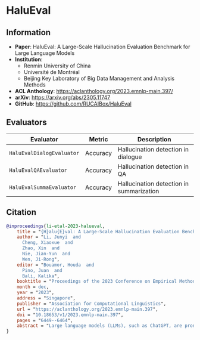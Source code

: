 # HaluEval

## Information

- **Paper**: HaluEval: A Large-Scale Hallucination Evaluation Benchmark for Large Language Models
- **Institution**:
  - Renmin University of China
  - Université de Montréal
  - Beijing Key Laboratory of Big Data Management and Analysis Methods
- **ACL Anthology**: https://aclanthology.org/2023.emnlp-main.397/
- **arXiv**: https://arxiv.org/abs/2305.11747
- **GitHub**: https://github.com/RUCAIBox/HaluEval

## Evaluators

| Evaluator                 | Metric   | Description                              |
| ------------------------- | -------- | ---------------------------------------- |
| `HaluEvalDialogEvaluator` | Accuracy | Hallucination detection in dialogue      |
| `HaluEvalQAEvaluator`     | Accuracy | Hallucination detection in QA            |
| `HaluEvalSummaEvaluator`  | Accuracy | Hallucination detection in summarization |

## Citation

```bibtex
@inproceedings{li-etal-2023-halueval,
    title = "{H}alu{E}val: A Large-Scale Hallucination Evaluation Benchmark for Large Language Models",
    author = "Li, Junyi  and
      Cheng, Xiaoxue  and
      Zhao, Xin  and
      Nie, Jian-Yun  and
      Wen, Ji-Rong",
    editor = "Bouamor, Houda  and
      Pino, Juan  and
      Bali, Kalika",
    booktitle = "Proceedings of the 2023 Conference on Empirical Methods in Natural Language Processing",
    month = dec,
    year = "2023",
    address = "Singapore",
    publisher = "Association for Computational Linguistics",
    url = "https://aclanthology.org/2023.emnlp-main.397",
    doi = "10.18653/v1/2023.emnlp-main.397",
    pages = "6449--6464",
    abstract = "Large language models (LLMs), such as ChatGPT, are prone to generate hallucinations, i.e., content that conflicts with the source or cannot be verified by the factual knowledge. To understand what types of content and to which extent LLMs are apt to hallucinate, we introduce the Hallucination Evaluation for Large Language Models (HaluEval) benchmark, a large collection of generated and human-annotated hallucinated samples for evaluating the performance of LLMs in recognizing hallucination. To generate these samples, we propose a ChatGPT-based two-step framework, i.e., sampling-then-filtering. Besides, we also hire some human labelers to annotate the hallucinations in ChatGPT responses. The empirical results suggest that ChatGPT is likely to generate hallucinated content in specific topics by fabricating unverifiable information (i.e., about 19.5{\%} user queries). Moreover, existing LLMs face great challenges in recognizing the hallucinations in texts. While, our experiments also prove that the hallucination recognition can be improved by providing external knowledge or adding reasoning steps.",
}
```
